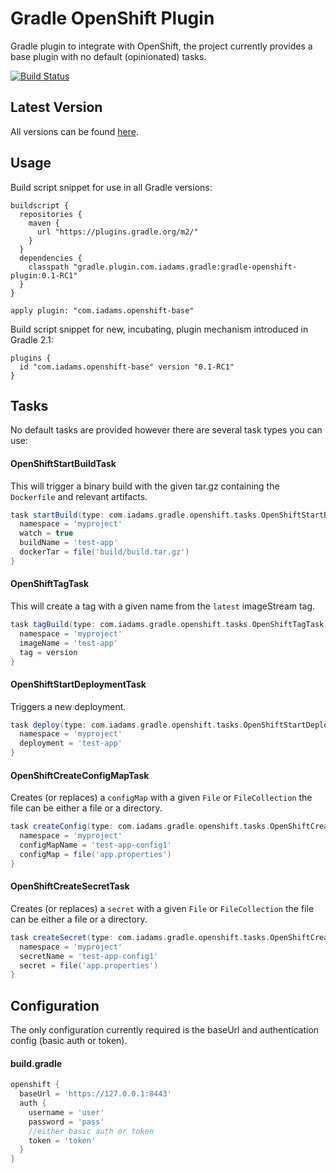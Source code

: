 # Gradle OpenShift Plugin

Gradle plugin to integrate with OpenShift, the project currently provides a base plugin with no default (opinionated) tasks.

[![Build Status](https://travis-ci.org/iwarapter/gradle-openshift-plugin.svg?branch=master)](https://travis-ci.org/iwarapter/gradle-openshift-plugin)

Latest Version
--------------
All versions can be found [here].

Usage
-----------

Build script snippet for use in all Gradle versions:
```
buildscript {
  repositories {
    maven {
      url "https://plugins.gradle.org/m2/"
    }
  }
  dependencies {
    classpath "gradle.plugin.com.iadams.gradle:gradle-openshift-plugin:0.1-RC1"
  }
}

apply plugin: "com.iadams.openshift-base"
```
Build script snippet for new, incubating, plugin mechanism introduced in Gradle 2.1:
```
plugins {
  id "com.iadams.openshift-base" version "0.1-RC1"
}
```

Tasks
-----------

No default tasks are provided however there are several task types you can use:

#### OpenShiftStartBuildTask

This will trigger a binary build with the given tar.gz containing the `Dockerfile` and relevant artifacts.

```groovy
task startBuild(type: com.iadams.gradle.openshift.tasks.OpenShiftStartBuildTask) {
  namespace = 'myproject'
  watch = true
  buildName = 'test-app'
  dockerTar = file('build/build.tar.gz')
}
```

#### OpenShiftTagTask

This will create a tag with a given name from the `latest` imageStream tag.

```groovy
task tagBuild(type: com.iadams.gradle.openshift.tasks.OpenShiftTagTask) {
  namespace = 'myproject'
  imageName = 'test-app'
  tag = version
}
```

#### OpenShiftStartDeploymentTask

Triggers a new deployment.

```groovy
task deploy(type: com.iadams.gradle.openshift.tasks.OpenShiftStartDeploymentTask) {
  namespace = 'myproject'
  deployment = 'test-app'
}
```

#### OpenShiftCreateConfigMapTask

Creates (or replaces) a `configMap` with a given `File` or `FileCollection` the file can be either a file or a directory.

```groovy
task createConfig(type: com.iadams.gradle.openshift.tasks.OpenShiftCreateConfigMapTask) {
  namespace = 'myproject'
  configMapName = 'test-app-config1'
  configMap = file('app.properties')
}
```

#### OpenShiftCreateSecretTask

Creates (or replaces) a `secret` with a given `File` or `FileCollection` the file can be either a file or a directory.

```groovy
task createSecret(type: com.iadams.gradle.openshift.tasks.OpenShiftCreateSecretTask) {
  namespace = 'myproject'
  secretName = 'test-app-config1'
  secret = file('app.properties')
}
```

## Configuration

The only configuration currently required is the baseUrl and authentication config (basic auth or token).

#### build.gradle
```groovy
openshift {
  baseUrl = 'https://127.0.0.1:8443'
  auth {
    username = 'user'
    password = 'pass'
    //either basic auth or token
    token = 'token'
  }
}
```

[here]:https://plugins.gradle.org/plugin/com.iadams.openshift-base